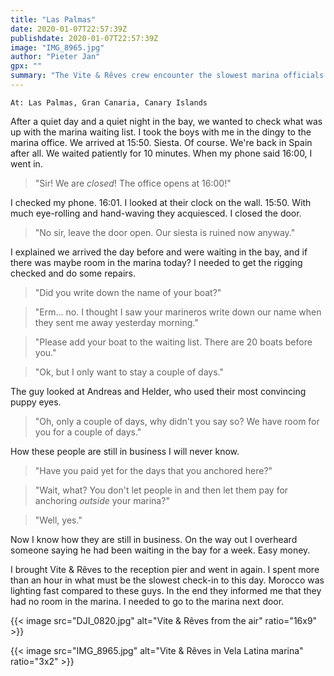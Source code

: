 ```yaml
---
title: "Las Palmas"
date: 2020-01-07T22:57:39Z
publishdate: 2020-01-07T22:57:39Z
image: "IMG_8965.jpg"
author: "Pieter Jan"
gpx: ""
summary: "The Vite & Rêves crew encounter the slowest marina officials to date in Las Palmas."
---
```


`At: Las Palmas, Gran Canaria, Canary Islands`

After a quiet day and a quiet night in the bay, we wanted to check what was up with the marina waiting list. I took the boys with me in the dingy to the marina office. We arrived at 15:50. Siesta. Of course. We're back in Spain after all. We waited patiently for 10 minutes. When my phone said 16:00, I went in.

> "Sir! We are _closed_! The office opens at 16:00!"

I checked my phone. 16:01. I looked at their clock on the wall. 15:50. With much eye-rolling and hand-waving they acquiesced. I closed the door.

> "No sir, leave the door open. Our siesta is ruined now anyway."

I explained we arrived the day before and were waiting in the bay, and if there was maybe room in the marina today? I needed to get the rigging checked and do some repairs.

> "Did you write down the name of your boat?"

> "Erm... no. I thought I saw your marineros write down our name when they sent me away yesterday morning."

> "Please add your boat to the waiting list. There are 20 boats before you."

> "Ok, but I only want to stay a couple of days."

The guy looked at Andreas and Helder, who used their most convincing puppy eyes.

> "Oh, only a couple of days, why didn't you say so? We have room for you for a couple of days."

How these people are still in business I will never know.

> "Have you paid yet for the days that you anchored here?"

> "Wait, what? You don't let people in and then let them pay for anchoring _outside_ your marina?"

> "Well, yes."

Now I know how they are still in business. On the way out I overheard someone saying he had been waiting in the bay for a week. Easy money.

I brought Vite & Rêves to the reception pier and went in again. I spent more than an hour in what must be the slowest check-in to this day. Morocco was lighting fast compared to these guys. In the end they informed me that they had no room in the marina. I needed to go to the marina next door.

{{< image src="DJI_0820.jpg" alt="Vite & Rêves from the air" ratio="16x9" >}}

{{< image src="IMG_8965.jpg" alt="Vite & Rêves in Vela Latina marina" ratio="3x2" >}}

